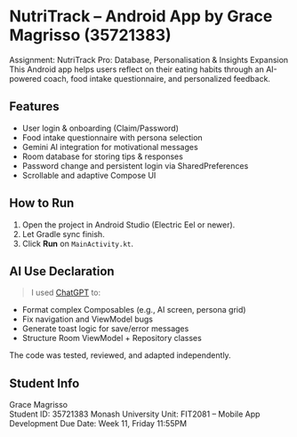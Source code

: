 # NutriTrack – Android App by Grace Magrisso (35721383)
Assignment: NutriTrack Pro: Database, Personalisation & Insights Expansion
This Android app helps users reflect on their eating habits through an AI-powered coach, 
food intake questionnaire, and personalized feedback.

## Features
- User login & onboarding (Claim/Password)
- Food intake questionnaire with persona selection
- Gemini AI integration for motivational messages
- Room database for storing tips & responses
- Password change and persistent login via SharedPreferences
- Scrollable and adaptive Compose UI

## How to Run
1. Open the project in Android Studio (Electric Eel or newer).
2. Let Gradle sync finish.
3. Click **Run** on `MainActivity.kt`.

## AI Use Declaration
> I used [ChatGPT](https://chat.openai.com) to:
- Format complex Composables (e.g., AI screen, persona grid)
- Fix navigation and ViewModel bugs
- Generate toast logic for save/error messages
- Structure Room ViewModel + Repository classes

The code was tested, reviewed, and adapted independently.

## Student Info
Grace Magrisso  
Student ID: 35721383
Monash University
Unit: FIT2081 – Mobile App Development
Due Date: Week 11, Friday 11:55PM